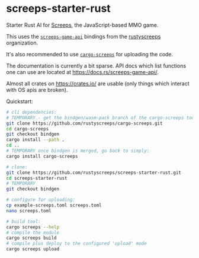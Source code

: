 # screeps-starter-rust

Starter Rust AI for [Screeps][screeps], the JavaScript-based MMO game.

This uses the [`screeps-game-api`] bindings from the [rustyscreeps] organization.

It's also recommended to use [`cargo-screeps`] for uploading the code.

The documentation is currently a bit sparse. API docs which list functions one
can use are located at https://docs.rs/screeps-game-api/.

Almost all crates on https://crates.io/ are usable (only things which interact with OS
apis are broken).

Quickstart:

```sh
# cli dependencies:
# TEMPORARY - get the bindgen/wasm-pack branch of the cargo-screeps tool, which is not compatible with stdweb
git clone https://github.com/rustyscreeps/cargo-screeps.git
cd cargo-screeps
git checkout bindgen
cargo install --path .
cd ..
# TEMPORARY once bindgen is merged, go back to simply:
cargo install cargo-screeps

# clone:
git clone https://github.com/rustyscreeps/screeps-starter-rust.git
cd screeps-starter-rust
# TEMPORARY
git checkout bindgen

# configure for uploading:
cp example-screeps.toml screeps.toml
nano screeps.toml

# build tool:
cargo screeps --help
# compile the module
cargo screeps build
# compile plus deploy to the configured 'upload' mode
cargo screeps upload
```

[screeps]: https://screeps.com/
[`cargo-screeps`]: https://github.com/rustyscreeps/cargo-screeps/
[`screeps-game-api`]: https://github.com/rustyscreeps/screeps-game-api/
[rustyscreeps]: https://github.com/rustyscreeps/
